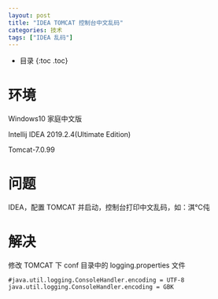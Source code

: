 ```yaml
---
layout: post
title: "IDEA TOMCAT 控制台中文乱码"
categories: 技术
tags: ["IDEA 乱码"]
---
```


* 目录
{:toc .toc}

# 环境

Windows10 家庭中文版

Intellij IDEA 2019.2.4(Ultimate Edition)

Tomcat-7.0.99

# 问题

IDEA，配置 TOMCAT 并启动，控制台打印中文乱码，如：淇℃伅

# 解决

修改 TOMCAT 下 conf 目录中的 logging.properties 文件

```properties
#java.util.logging.ConsoleHandler.encoding = UTF-8
java.util.logging.ConsoleHandler.encoding = GBK
```

































